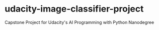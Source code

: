 # udacity-image-classifier-project
Capstone Project for Udacity's AI Programming with Python Nanodegree
